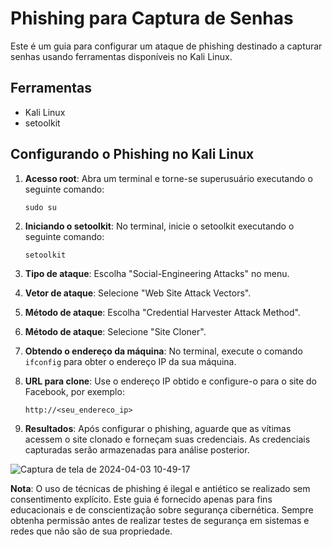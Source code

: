 # Phishing para Captura de Senhas

Este é um guia para configurar um ataque de phishing destinado a capturar senhas usando ferramentas disponíveis no Kali Linux.

## Ferramentas

- Kali Linux
- setoolkit

## Configurando o Phishing no Kali Linux

1. **Acesso root**: Abra um terminal e torne-se superusuário executando o seguinte comando:
    ```
    sudo su
    ```

2. **Iniciando o setoolkit**: No terminal, inicie o setoolkit executando o seguinte comando:
    ```
    setoolkit
    ```

3. **Tipo de ataque**: Escolha "Social-Engineering Attacks" no menu.

4. **Vetor de ataque**: Selecione "Web Site Attack Vectors".

5. **Método de ataque**: Escolha "Credential Harvester Attack Method".

6. **Método de ataque**: Selecione "Site Cloner".

7. **Obtendo o endereço da máquina**: No terminal, execute o comando `ifconfig` para obter o endereço IP da sua máquina.

8. **URL para clone**: Use o endereço IP obtido e configure-o para o site do Facebook, por exemplo:
    ```
    http://<seu_endereco_ip>
    ```

9. **Resultados**: Após configurar o phishing, aguarde que as vítimas acessem o site clonado e forneçam suas credenciais. As credenciais capturadas serão armazenadas para análise posterior.
    
![Captura de tela de 2024-04-03 10-49-17](https://github.com/dinatolucas/cibersecurity-dio/assets/83898401/b0adc9d6-4e8e-4746-9ca9-5a24ac8f3107)

**Nota**: O uso de técnicas de phishing é ilegal e antiético se realizado sem consentimento explícito. Este guia é fornecido apenas para fins educacionais e de conscientização sobre segurança cibernética. Sempre obtenha permissão antes de realizar testes de segurança em sistemas e redes que não são de sua propriedade.
